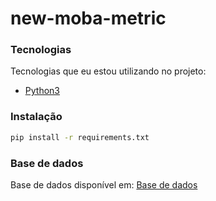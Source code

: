 # new-moba-metric

### Tecnologias

Tecnologias que eu estou utilizando no projeto:

* [Python3]

### Instalação

```sh
pip install -r requirements.txt
```

### Base de dados
Base de dados disponível em: [Base de dados]


[Python3]: <https://www.python.org>
[Base de dados]: <https://drive.google.com/open?id=17tNtcBQueBSc5mE4z57hybwoaNM8ch_A>

